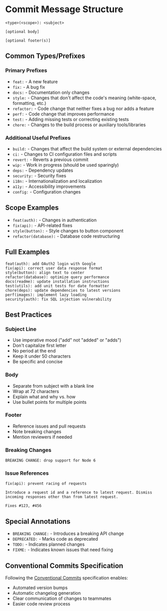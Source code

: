 # Commit Message Structure
```
<type>(<scope>): <subject>

[optional body]

[optional footer(s)]
```

## Common Types/Prefixes

### Primary Prefixes
- `feat:` - A new feature
- `fix:` - A bug fix
- `docs:` - Documentation only changes
- `style:` - Changes that don't affect the code's meaning (white-space, formatting, etc.)
- `refactor:` - Code change that neither fixes a bug nor adds a feature
- `perf:` - Code change that improves performance
- `test:` - Adding missing tests or correcting existing tests
- `chore:` - Changes to the build process or auxiliary tools/libraries

### Additional Useful Prefixes
- `build:` - Changes that affect the build system or external dependencies
- `ci:` - Changes to CI configuration files and scripts
- `revert:` - Reverts a previous commit
- `wip:` - Work in progress (should be used sparingly)
- `deps:` - Dependency updates
- `security:` - Security fixes
- `i18n:` - Internationalization and localization
- `a11y:` - Accessibility improvements
- `config:` - Configuration changes

## Scope Examples
- `feat(auth):` - Changes in authentication
- `fix(api):` - API-related fixes
- `style(button):` - Style changes to button component
- `refactor(database):` - Database code restructuring

## Full Examples
```
feat(auth): add OAuth2 login with Google
fix(api): correct user data response format
style(button): align text to center
refactor(database): optimize query performance
docs(readme): update installation instructions
test(utils): add unit tests for date formatter
chore(deps): update dependencies to latest versions
perf(images): implement lazy loading
security(auth): fix SQL injection vulnerability
```

## Best Practices

### Subject Line
- Use imperative mood ("add" not "added" or "adds")
- Don't capitalize first letter
- No period at the end
- Keep it under 50 characters
- Be specific and concise

### Body
- Separate from subject with a blank line
- Wrap at 72 characters
- Explain what and why vs. how
- Use bullet points for multiple points

### Footer
- Reference issues and pull requests
- Note breaking changes
- Mention reviewers if needed

### Breaking Changes
```
BREAKING CHANGE: drop support for Node 6
```

### Issue References
```
fix(api): prevent racing of requests

Introduce a request id and a reference to latest request. Dismiss
incoming responses other than from latest request.

Fixes #123, #456
```

## Special Annotations
- `BREAKING CHANGE:` - Introduces a breaking API change
- `DEPRECATED:` - Marks code as deprecated
- `TODO:` - Indicates planned changes
- `FIXME:` - Indicates known issues that need fixing

## Conventional Commits Specification
Following the [Conventional Commits](https://www.conventionalcommits.org/) specification enables:
- Automated version bumps
- Automatic changelog generation
- Clear communication of changes to teammates
- Easier code review process
